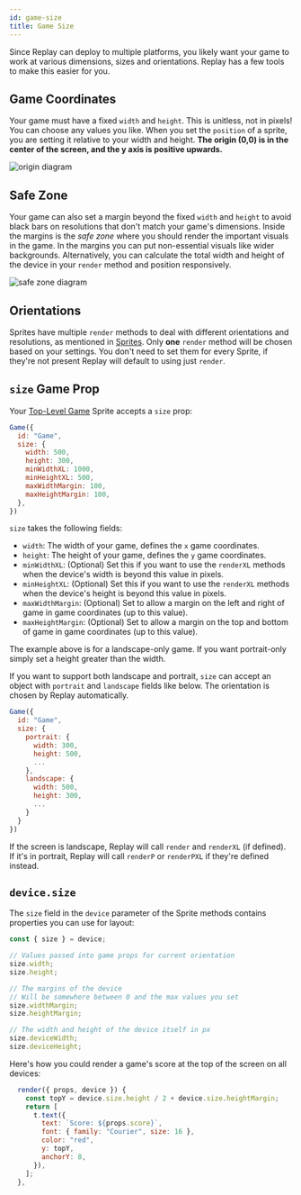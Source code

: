 ```yaml
---
id: game-size
title: Game Size
---
```


Since Replay can deploy to multiple platforms, you likely want your game to work at various dimensions, sizes and orientations. Replay has a few tools to make this easier for you.

## Game Coordinates

Your game must have a fixed `width` and `height`. This is unitless, not in pixels! You can choose any values you like. When you set the `position` of a sprite, you are setting it relative to your width and height. **The origin (0,0) is in the center of the screen, and the y axis is positive upwards.**

![origin diagram](/img/origin.png)

## Safe Zone

Your game can also set a margin beyond the fixed `width` and `height` to avoid black bars on resolutions that don't match your game's dimensions. Inside the margins is the _safe zone_ where you should render the important visuals in the game. In the margins you can put non-essential visuals like wider backgrounds. Alternatively, you can calculate the total width and height of the device in your `render` method and position responsively.

![safe zone diagram](/img/safe-zone.png)

## Orientations

Sprites have multiple `render` methods to deal with different orientations and resolutions, as mentioned in [Sprites](sprites.md). Only **one** `render` method will be chosen based on your settings. You don't need to set them for every Sprite, if they're not present Replay will default to using just `render`.

## `size` Game Prop

Your [Top-Level Game](top-level-game.md) Sprite accepts a `size` prop:

```js
Game({
  id: "Game",
  size: {
    width: 500,
    height: 300,
    minWidthXL: 1000,
    minHeightXL: 500,
    maxWidthMargin: 100,
    maxHeightMargin: 100,
  },
})
```

`size` takes the following fields:

- `width`: The width of your game, defines the `x` game coordinates.
- `height`: The height of your game, defines the `y` game coordinates.
- `minWidthXL`: (Optional) Set this if you want to use the `renderXL` methods when the device's width is beyond this value in pixels.
- `minHeightXL`: (Optional) Set this if you want to use the `renderXL` methods when the device's height is beyond this value in pixels.
- `maxWidthMargin`: (Optional) Set to allow a margin on the left and right of game in game coordinates (up to this value).
- `maxHeightMargin`: (Optional) Set to allow a margin on the top and bottom of game in game coordinates (up to this value).

The example above is for a landscape-only game. If you want portrait-only simply set a height greater than the width.

If you want to support both landscape and portrait, `size` can accept an object with `portrait` and `landscape` fields like below. The orientation is chosen by Replay automatically.

```js
Game({
  id: "Game",
  size: {
    portrait: {
      width: 300,
      height: 500,
      ...
    },
    landscape: {
      width: 500,
      height: 300,
      ...
    }
  }
})
```

If the screen is landscape, Replay will call `render` and `renderXL` (if defined). If it's in portrait, Replay will call `renderP` or `renderPXL` if they're defined instead.

## `device.size`

The `size` field in the `device` parameter of the Sprite methods contains properties you can use for layout:

```js
const { size } = device;

// Values passed into game props for current orientation
size.width;
size.height;

// The margins of the device
// Will be somewhere between 0 and the max values you set
size.widthMargin;
size.heightMargin;

// The width and height of the device itself in px
size.deviceWidth;
size.deviceHeight;
```

Here's how you could render a game's score at the top of the screen on all devices:

```js
  render({ props, device }) {
    const topY = device.size.height / 2 + device.size.heightMargin;
    return [
      t.text({
        text: `Score: ${props.score}`,
        font: { family: "Courier", size: 16 },
        color: "red",
        y: topY,
        anchorY: 8,
      }),
    ];
  },
```
